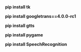 **pip install tk**

**pip install googletrans==4.0.0-rc1**

**pip install gtts**

**pip install pygame**

**pip install SpeechRecognition**

